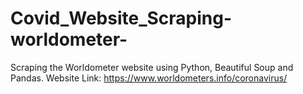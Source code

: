 # Covid_Website_Scraping-worldometer-
Scraping the Worldometer website using Python, Beautiful Soup and Pandas.
Website Link: https://www.worldometers.info/coronavirus/
